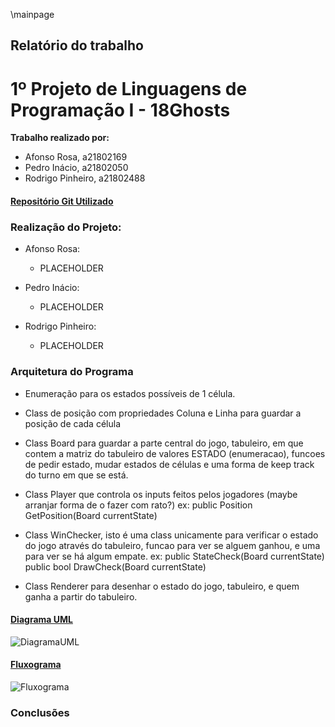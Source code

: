 ﻿\mainpage
## Relatório do trabalho
# **1º Projeto de Linguagens de Programação I - 18Ghosts**

**Trabalho realizado por:**
- Afonso Rosa, a21802169 
- Pedro Inácio, a21802050
- Rodrigo Pinheiro, a21802488

#### [Repositório Git Utilizado](https://github.com/RodrigoPrinheiro/lp1_projeto1)

### **Realização do Projeto:**

- Afonso Rosa:
    
    - PLACEHOLDER
- Pedro Inácio:

    - PLACEHOLDER
- Rodrigo Pinheiro:

    - PLACEHOLDER 



### **Arquitetura do Programa**

- Enumeração para os estados possíveis de 1 célula.

- Class de posição com propriedades Coluna e Linha para guardar 
	a posição de cada célula

- Class Board para guardar a parte central do jogo, tabuleiro, em que contem
	a matriz do tabuleiro de valores ESTADO (enumeracao), 
	funcoes de pedir estado, mudar estados de células e uma forma de keep track
	do turno em que se está.

- Class Player que controla os inputs feitos pelos jogadores 
	(maybe arranjar forma de o fazer com rato?) 
	ex: public Position GetPosition(Board currentState)

- Class WinChecker, isto é uma class unicamente para verificar o estado do jogo
	através do tabuleiro, funcao para ver se alguem ganhou, e uma para ver se
	há algum empate.
	ex: public StateCheck(Board currentState)
	public bool DrawCheck(Board currentState)

- Class Renderer para desenhar o estado do jogo, tabuleiro, e quem ganha
	a partir do tabuleiro.

#### [Diagrama UML](imageLink)
![DiagramaUML](diagramaUml.png)

#### [Fluxograma](https://drive.google.com/file/d/1LfA4-4dr6Sf2HyhDFZUAkrbw2Wnu33jO/view?usp=sharing)
![Fluxograma](fluxograma.png)

### **Conclusões**
